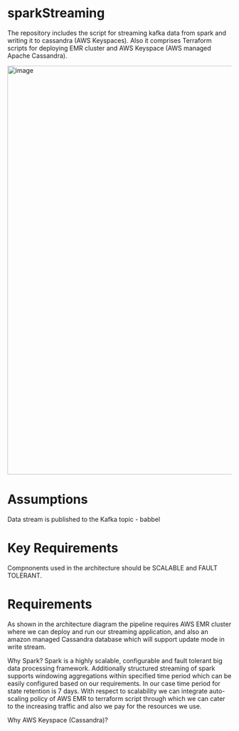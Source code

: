 # sparkStreaming 
The repository includes the script for streaming kafka data from spark and writing it to cassandra (AWS Keyspaces). Also it comprises Terraform scripts for deploying EMR cluster and AWS Keyspace (AWS managed Apache Cassandra).

<img width="916" alt="image" src="https://user-images.githubusercontent.com/77616210/197401087-57ca206b-40c1-452a-86a8-24e036b75885.png">


# Assumptions
Data stream is published to the Kafka topic - babbel

# Key Requirements
Compnonents used in the architecture should be SCALABLE and FAULT TOLERANT.

# Requirements
As shown in the architecture diagram the pipeline requires AWS EMR cluster where we can deploy and run our streaming application, and also an amazon managed Cassandra database which will support update mode in write stream.

Why Spark?
Spark is a highly scalable, configurable and fault tolerant big data processing framework. Additionally structured streaming of spark supports windowing aggregations within specified time period which can be easily configured based on our requirements. In our case time period for state retention is 7 days.
With respect to scalability we can integrate auto-scaling policy of AWS EMR to terraform script through which we can cater to the increasing traffic and also we pay for the resources we use.

Why AWS Keyspace (Cassandra)?
